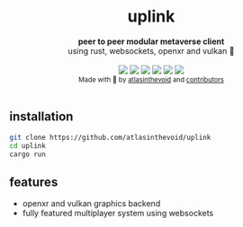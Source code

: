 <!-- markdownlint-disable-file MD033 -->
<h1 align="center">uplink</h1>

<div align="center">
  <strong>peer to peer modular metaverse client</strong>
</div>
<div align="center">
  using rust, websockets, openxr and vulkan 🚀
</div>

<br />

<div align="center">
<!-- Contributors -->
    <a href="https://github.com/atlasinthevoid/uplink/graphs/contributors" alt="Contributors">
        <img src="https://img.shields.io/github/contributors/atlasinthevoid/uplink" /></a>
<!-- Activity -->
    <a href="https://github.com/atlasinthevoid/uplink/pulse" alt="Activity">
        <img src="https://img.shields.io/github/commit-activity/m/atlasinthevoid/uplink" /></a>
<!-- Version -->
    <a href="https://github.com/atlasinthevoid/uplink/releases" alt="v0.0.0">
        <img src="https://img.shields.io/badge/version-0.0.0-green" /></a>
<!-- Website -->
    <a href="https://universe.void.contact" alt="universe.void.contact">
        <img src="https://img.shields.io/badge/website-universe.void.contact-blue" /></a>
<!-- License -->
    <a href="https://github.com/atlasinthevoid/uplink/blob/master/license.md" alt="AGPL 3.0">
        <img src="https://img.shields.io/badge/license-AGPL 3.0-blue" /></a>
<!-- Platforms -->
    <a href="https://github.com/atlasinthevoid/uplink/releases" alt="">
        <img src="https://img.shields.io/badge/platforms-linux | windows | quest | android-lightgrey" /></a>
</div>

<div align="center">
  <sub>Made with 💖 by
  <a href="https://github.com/atlasinthevoid">atlasinthevoid</a> and
  <a href="https://github.com/atlasinthevoid/uplink/graphs/contributors">
    contributors
  </a>
</div>

<br>

## installation

```bash
git clone https://github.com/atlasinthevoid/uplink
cd uplink
cargo run
```

## features

- openxr and vulkan graphics backend
- fully featured multiplayer system using websockets
